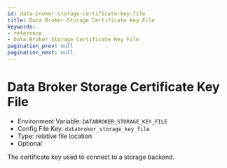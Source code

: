 ```yaml
---
id: data-broker-storage-certificate-key-file
title: Data Broker Storage Certificate Key File
keywords:
- reference
- Data Broker Storage Certificate Key File
pagination_prev: null
pagination_next: null
---
```



# Data Broker Storage Certificate Key File
- Environment Variable: `DATABROKER_STORAGE_KEY_FILE`
- Config File Key: `databroker_storage_key_file`
- Type: relative file location
- Optional

The certificate key used to connect to a storage backend.

